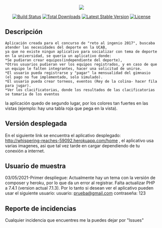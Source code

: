 <p align="center"><img src="https://laravel.com/assets/img/components/logo-laravel.svg"></p>

<p align="center">
<a href="https://travis-ci.org/laravel/framework"><img src="https://travis-ci.org/laravel/framework.svg" alt="Build Status"></a>
<a href="https://packagist.org/packages/laravel/framework"><img src="https://poser.pugx.org/laravel/framework/d/total.svg" alt="Total Downloads"></a>
<a href="https://packagist.org/packages/laravel/framework"><img src="https://poser.pugx.org/laravel/framework/v/stable.svg" alt="Latest Stable Version"></a>
<a href="https://packagist.org/packages/laravel/framework"><img src="https://poser.pugx.org/laravel/framework/license.svg" alt="License"></a>
</p>

## Descripción

    Aplicación creada para el concurso de "reto al ingenio 2017", buscaba atender las necesidades del deporte en la UCAB,
    ya que no existe ningun aplicativo para socializar con tema de deporte en la universidad, se queria un aplicativo donde:
    *Se pudieran crear equipos(independiente del deporte), 
    *Otros usuarios pudieran ver los equipos registrados, y en caso de que un equipo le falten integrantes, hacer una solicitud de unirse.
    *El usuario pueda registrarse y "pagar" la mensualidad del gimnasio (el pago no fue implementado, solo simulado).
    *El usuario pueda crear torneos, eventos (Rey de la colina- hacer fila para jugar).
    *Ver los clacificatorias, donde los resultados de las clacificatorias se tomaria de los eventos
la aplicación quedo de segundo lugar, por los colores tan fuertes en las vistas (ejemplo: hay una tabla roja que pega en la vista).
## Versión desplegada

En el siguiente link se encuentra el aplicativo desplegado: http://whispering-reaches-59092.herokuapp.com/home , el aplicativo usa varias imagenes, asi que tal vez tarde en cargar dependiendo de tu conexión a internet.

## Usuario de muestra

03/05/2021-Primer despliegue: Actualmente hay un tema con la versión de composer y heroku, por lo que da un error al registrar. Falta actualizar PHP a 7.4.1 (version actual 7.1.3).
    Por lo tanto si desean ver el aplicativo pueden usar el siguiente usuario:
    usuario: prueba@gmail.com
    contraseña: 123
    
## Reporte de incidencias

Cualquier incidencia que encuentres me la puedes dejar por "Issues"

